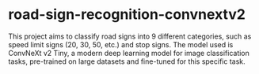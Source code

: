 # road-sign-recognition-convnextv2
This project aims to classify road signs into 9 different categories, such as speed limit signs (20, 30, 50, etc.) and stop signs. The model used is ConvNeXt v2 Tiny, a modern deep learning model for image classification tasks, pre-trained on large datasets and fine-tuned for this specific task.
